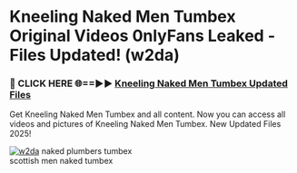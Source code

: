 # Kneeling Naked Men Tumbex Original Videos 0nlyFans Leaked - Files Updated! (w2da)

<h3>🔴 CLICK HERE 🌐==►► <a href="https://tinyurl.com/up5wt9bj" rel="nofollow">Kneeling Naked Men Tumbex Updated Files</a></h3>

Get Kneeling Naked Men Tumbex and all content. Now you can access all videos and pictures of Kneeling Naked Men Tumbex. New Updated Files 2025!

[![w2da](https://i.imgur.com/ABiUzMV.gif)](https://tinyurl.com/up5wt9bj)
naked plumbers tumbex<br>
scottish men naked tumbex